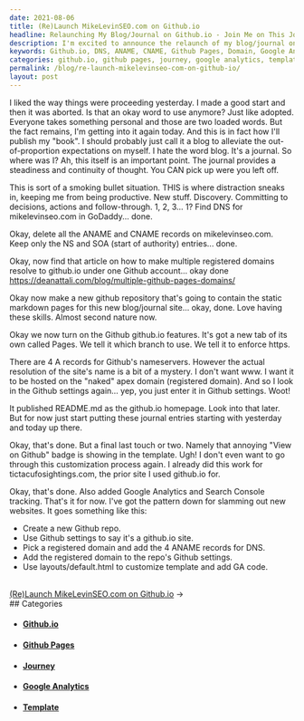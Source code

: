 ```yaml
---
date: 2021-08-06
title: (Re)Launch MikeLevinSEO.com on Github.io
headline: Relaunching My Blog/Journal on Github.io - Join Me on This Journey!
description: I'm excited to announce the relaunch of my blog/journal on Github.io! After finding the DNS, deleting records, and setting up the Github repository, I enabled Github Pages, added the domain to Github settings, and customized the template. To top it off, I added Google Analytics and Search Console tracking. Come check out my new blog and join me on this journey!
keywords: Github.io, DNS, ANAME, CNAME, Github Pages, Domain, Google Analytics, Search Console, Relaunch, Blog, Journal, Template, Customize, Tracking, Journey
categories: github.io, github pages, journey, google analytics, template
permalink: /blog/re-launch-mikelevinseo-com-on-github-io/
layout: post
---
```



I liked the way things were proceeding yesterday. I made a good start and then
it was aborted. Is that an okay word to use anymore? Just like adopted.
Everyone takes something personal and those are two loaded words. But the fact
remains, I'm getting into it again today. And this is in fact how I'll publish
my "book". I should probably just call it a blog to alleviate the
out-of-proportion expectations on myself. I hate the word blog. It's a journal.
So where was I? Ah, this itself is an important point. The journal provides a
steadiness and continuity of thought. You CAN pick up were you left off.

This is sort of a smoking bullet situation. THIS is where distraction sneaks
in, keeping me from being productive. New stuff. Discovery. Committing to
decisions, actions and follow-through. 1, 2, 3... 1? Find DNS for
mikelevinseo.com in GoDaddy... done.

Okay, delete all the ANAME and CNAME records on mikelevinseo.com. Keep only the
NS and SOA (start of authority) entries... done.

Okay, now find that article on how to make multiple registered domains resolve
to github.io under one Github account... okay done https://deanattali.com/blog/multiple-github-pages-domains/

Okay now make a new github repository that's going to contain the static
markdown pages for this new blog/journal site... okay, done. Love having these
skills. Almost second nature now.

Okay we now turn on the Github github.io features. It's got a new tab of its
own called Pages. We tell it which branch to use. We tell it to enforce https.

There are 4 A records for Github's nameservers. However the actual resolution
of the site's name is a bit of a mystery. I don't want www. I want it to be
hosted on the "naked" apex domain (registered domain). And so I look in the
Github settings again... yep, you just enter it in Github settings. Woot!

It published README.md as the github.io homepage. Look into that later. But for
now just start putting these journal entries starting with yesterday and today
up there.

Okay, that's done. But a final last touch or two. Namely that annoying "View on
Github" badge is showing in the template. Ugh! I don't even want to go through
this customization process again. I already did this work for
tictacufosightings.com, the prior site I used github.io for.

Okay, that's done. Also added Google Analytics and Search Console tracking.
That's it for now. I've got the pattern down for slamming out new websites. It
goes something like this:

- Create a new Github repo.
- Use Github settings to say it's a github.io site.
- Pick a registered domain and add the 4 ANAME records for DNS.
- Add the registered domain to the repo's Github settings.
- Use layouts/default.html to customize template and add GA code.

<div class="arrow-links"><div class="post-nav-prev"><a href=""></a></div> &nbsp; <div class="post-nav-next"><a href="/blog/re-launch-mikelevinseo-com-on-github-io/">(Re)Launch MikeLevinSEO.com on Github.io</a><span class="arrow">&nbsp;&rarr;</span></div></div>
## Categories

<ul>
<li><h4><a href='/github-io/'>Github.io</a></h4></li>
<li><h4><a href='/github-pages/'>Github Pages</a></h4></li>
<li><h4><a href='/journey/'>Journey</a></h4></li>
<li><h4><a href='/google-analytics/'>Google Analytics</a></h4></li>
<li><h4><a href='/template/'>Template</a></h4></li></ul>